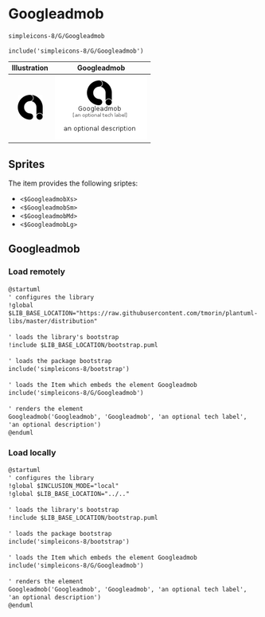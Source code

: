 # Googleadmob


```text
simpleicons-8/G/Googleadmob
```

```text
include('simpleicons-8/G/Googleadmob')
```



| Illustration | Googleadmob |
| :---: | :---: |
| ![illustration for Illustration](../../simpleicons-8/G/Googleadmob.png) | ![illustration for Googleadmob](../../simpleicons-8/G/Googleadmob.Local.png) |



## Sprites
The item provides the following sriptes:

- `<$GoogleadmobXs>`
- `<$GoogleadmobSm>`
- `<$GoogleadmobMd>`
- `<$GoogleadmobLg>`





## Googleadmob

### Load remotely
```plantuml
@startuml
' configures the library
!global $LIB_BASE_LOCATION="https://raw.githubusercontent.com/tmorin/plantuml-libs/master/distribution"

' loads the library's bootstrap
!include $LIB_BASE_LOCATION/bootstrap.puml

' loads the package bootstrap
include('simpleicons-8/bootstrap')

' loads the Item which embeds the element Googleadmob
include('simpleicons-8/G/Googleadmob')

' renders the element
Googleadmob('Googleadmob', 'Googleadmob', 'an optional tech label', 'an optional description')
@enduml
```

### Load locally
```plantuml
@startuml
' configures the library
!global $INCLUSION_MODE="local"
!global $LIB_BASE_LOCATION="../.."

' loads the library's bootstrap
!include $LIB_BASE_LOCATION/bootstrap.puml

' loads the package bootstrap
include('simpleicons-8/bootstrap')

' loads the Item which embeds the element Googleadmob
include('simpleicons-8/G/Googleadmob')

' renders the element
Googleadmob('Googleadmob', 'Googleadmob', 'an optional tech label', 'an optional description')
@enduml
```

